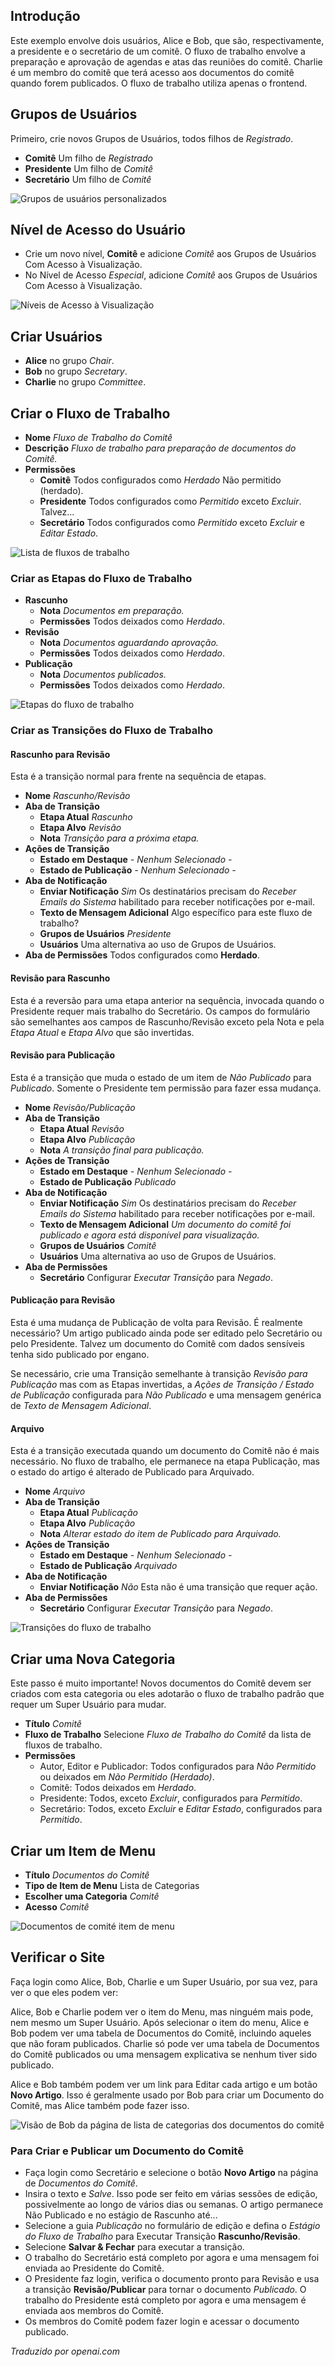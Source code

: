 <!-- Filename: J6.x:Workflow_Scenarios_Example_2 / Display title: Exemplo de Fluxo de Trabalho 2  -->

## Introdução

Este exemplo envolve dois usuários, Alice e Bob, que são, respectivamente, a presidente e o secretário de um comitê. O fluxo de trabalho envolve a preparação e aprovação de agendas e atas das reuniões do comitê. Charlie é um membro do comitê que terá acesso aos documentos do comitê quando forem publicados. O fluxo de trabalho utiliza apenas o frontend.

## Grupos de Usuários

Primeiro, crie novos Grupos de Usuários, todos filhos de *Registrado*.

- **Comitê** Um filho de *Registrado*
- **Presidente** Um filho de *Comitê*
- **Secretário** Um filho de *Comitê*

![Grupos de usuários personalizados](../../../en/images/workflows/example-2-user-groups.png)

## Nível de Acesso do Usuário

- Crie um novo nível, **Comitê** e adicione *Comitê* aos Grupos de Usuários Com Acesso à Visualização.
- No Nível de Acesso *Especial*, adicione *Comitê* aos Grupos de Usuários Com Acesso à Visualização.

![Níveis de Acesso à Visualização](../../../en/images/workflows/example-2-viewing-access-levels.png)

## Criar Usuários

- **Alice** no grupo *Chair*.
- **Bob** no grupo *Secretary*.
- **Charlie** no grupo *Committee*.

## Criar o Fluxo de Trabalho

- **Nome** *Fluxo de Trabalho do Comitê*
- **Descrição** *Fluxo de trabalho para preparação de documentos do Comitê.*
- **Permissões**
  - **Comitê** Todos configurados como *Herdado* Não permitido (herdado).
  - **Presidente** Todos configurados como *Permitido* exceto *Excluir*. Talvez...
  - **Secretário** Todos configurados como *Permitido* exceto *Excluir* e *Editar Estado*.

![Lista de fluxos de trabalho](../../../en/images/workflows/example-2-workflows-list.png)

### Criar as Etapas do Fluxo de Trabalho

- **Rascunho** 
  - **Nota** *Documentos em preparação.* 
  - **Permissões** Todos deixados como *Herdado*.
- **Revisão**
  - **Nota** *Documentos aguardando aprovação.* 
  - **Permissões** Todos deixados como *Herdado*.
- **Publicação**
  - **Nota** *Documentos publicados.* 
  - **Permissões** Todos deixados como *Herdado*.

![Etapas do fluxo de trabalho](../../../en/images/workflows/example-2-stages-committee-workflow.png)

### Criar as Transições do Fluxo de Trabalho

#### Rascunho para Revisão

Esta é a transição normal para frente na sequência de etapas.

- **Nome** *Rascunho/Revisão*
- **Aba de Transição**
  - **Etapa Atual** *Rascunho*
  - **Etapa Alvo** *Revisão*
  - **Nota** *Transição para a próxima etapa.*
- **Ações de Transição**
  - **Estado em Destaque** *- Nenhum Selecionado -*
  - **Estado de Publicação** *- Nenhum Selecionado -*
- **Aba de Notificação**
  - **Enviar Notificação** *Sim* Os destinatários precisam do *Receber Emails do Sistema* habilitado
    para receber notificações por e-mail. 
  - **Texto de Mensagem Adicional** Algo específico para este fluxo de trabalho?
  - **Grupos de Usuários** *Presidente*
  - **Usuários** Uma alternativa ao uso de Grupos de Usuários.
- **Aba de Permissões** Todos configurados como **Herdado**.

#### Revisão para Rascunho

Esta é a reversão para uma etapa anterior na sequência, invocada quando o
Presidente requer mais trabalho do Secretário. Os campos do formulário são semelhantes
aos campos de Rascunho/Revisão exceto pela Nota e pela *Etapa Atual* e
*Etapa Alvo* que são invertidas.

#### Revisão para Publicação

Esta é a transição que muda o estado de um item de *Não Publicado*
para *Publicado*. Somente o Presidente tem permissão para fazer essa mudança.

- **Nome** *Revisão/Publicação*
- **Aba de Transição**
  - **Etapa Atual** *Revisão*
  - **Etapa Alvo** *Publicação*
  - **Nota** *A transição final para publicação.*
- **Ações de Transição**
  - **Estado em Destaque** *- Nenhum Selecionado -*
  - **Estado de Publicação** *Publicado*
- **Aba de Notificação**
  - **Enviar Notificação** *Sim* Os destinatários precisam do *Receber Emails do Sistema* habilitado
    para receber notificações por e-mail. 
  - **Texto de Mensagem Adicional** *Um documento do comitê foi publicado e agora está disponível para visualização.*
  - **Grupos de Usuários** *Comitê*
  - **Usuários** Uma alternativa ao uso de Grupos de Usuários.
- **Aba de Permissões**
  - **Secretário** Configurar *Executar Transição* para *Negado*.

#### Publicação para Revisão

Esta é uma mudança de Publicação de volta para Revisão. É realmente necessário? Um
artigo publicado ainda pode ser editado pelo Secretário ou pelo Presidente. Talvez um 
documento do Comitê com dados sensíveis tenha sido publicado por engano.

Se necessário, crie uma Transição semelhante à transição *Revisão para Publicação*
mas com as Etapas invertidas, a *Ações de Transição / Estado de Publicação*
configurada para *Não Publicado* e uma mensagem genérica de *Texto de Mensagem Adicional*.

#### Arquivo

Esta é a transição executada quando um documento do Comitê não é mais necessário.
No fluxo de trabalho, ele permanece na etapa Publicação, mas o estado do artigo é
alterado de Publicado para Arquivado.

- **Nome** *Arquivo*
- **Aba de Transição**
  - **Etapa Atual** *Publicação*
  - **Etapa Alvo** *Publicação*
  - **Nota** *Alterar estado do item de Publicado para Arquivado.*
- **Ações de Transição**
  - **Estado em Destaque** *- Nenhum Selecionado -*
  - **Estado de Publicação** *Arquivado*
- **Aba de Notificação**
  - **Enviar Notificação** *Não* Esta não é uma transição que requer ação. 
- **Aba de Permissões**
  - **Secretário** Configurar *Executar Transição* para *Negado*.

![Transições do fluxo de trabalho](../../../en/images/workflows/example-2-transitions-committee-workflow.png)

## Criar uma Nova Categoria

<div class="alert alert-warning">Este passo é muito importante! Novos documentos do Comitê devem ser criados com esta categoria ou eles adotarão o fluxo de trabalho padrão que requer um Super Usuário para mudar.</div>

- **Título** *Comitê*
- **Fluxo de Trabalho** Selecione *Fluxo de Trabalho do Comitê* da lista de fluxos de trabalho.
- **Permissões**
  - Autor, Editor e Publicador: Todos configurados para *Não Permitido* ou deixados em *Não Permitido (Herdado)*.
  - Comitê: Todos deixados em *Herdado*.
  - Presidente: Todos, exceto *Excluir*, configurados para *Permitido*.
  - Secretário: Todos, exceto *Excluir* e *Editar Estado*, configurados para *Permitido*.

## Criar um Item de Menu

- **Título** *Documentos do Comitê*
- **Tipo de Item de Menu** Lista de Categorias
- **Escolher uma Categoria** *Comitê*
- **Acesso** *Comitê*

![Documentos de comité item de menu](../../../en/images/workflows/example-2-menu-item.png)

## Verificar o Site

Faça login como Alice, Bob, Charlie e um Super Usuário, por sua vez, para ver o que eles podem ver:

Alice, Bob e Charlie podem ver o item do Menu, mas ninguém mais pode, nem mesmo um Super Usuário. Após selecionar o item do menu, Alice e Bob podem ver uma tabela de Documentos do Comitê, incluindo aqueles que não foram publicados. Charlie só pode ver uma tabela de Documentos do Comitê publicados ou uma mensagem explicativa se nenhum tiver sido publicado.

Alice e Bob também podem ver um link para Editar cada artigo e um botão **Novo Artigo**. Isso é geralmente usado por Bob para criar um Documento do Comitê, mas Alice também pode fazer isso.

![Visão de Bob da página de lista de categorias dos documentos do comitê](../../../en/images/workflows/example-2-committee-papers.png)

### Para Criar e Publicar um Documento do Comitê

- Faça login como Secretário e selecione o botão **Novo Artigo** na página de 
  *Documentos do Comitê*.
- Insira o texto e *Salve*. Isso pode ser feito em várias sessões de edição, possivelmente ao longo de vários dias ou semanas. O artigo permanece Não Publicado e no estágio de Rascunho até...
- Selecione a guia *Publicação* no formulário de edição e defina o *Estágio do Fluxo de Trabalho* para Executar Transição **Rascunho/Revisão**.
- Selecione **Salvar & Fechar** para executar a transição.
- O trabalho do Secretário está completo por agora e uma mensagem foi enviada ao Presidente do Comitê.
- O Presidente faz login, verifica o documento pronto para Revisão e usa a transição **Revisão/Publicar** para tornar o documento *Publicado*. O trabalho do Presidente está completo por agora e uma mensagem é enviada aos membros do Comitê.
- Os membros do Comitê podem fazer login e acessar o documento publicado.

*Traduzido por openai.com*

